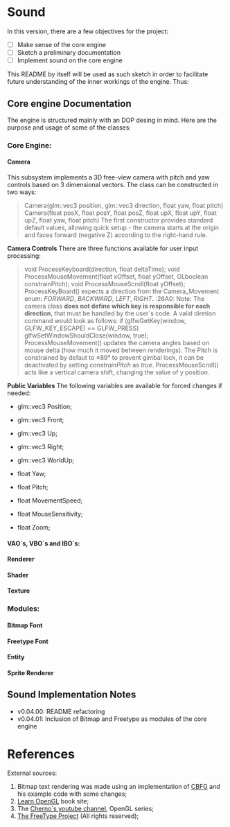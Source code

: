 # Sound
In this version, there are a few objectives for the project:
- [ ] Make sense of the core engine
- [ ] Sketch a preliminary documentation
- [ ] Implement sound on the core engine

This README by itself will be used as such sketch in order to facilitate future understanding of the inner workings of the engine. Thus:

## Core engine Documentation
The engine is structured mainly with an DOP desing in mind.
Here are the purpose and usage of some of the classes:

### Core Engine:
#### Camera
This subsystem implements a 3D free-view camera with pitch and yaw controls based on 3 dimensional vectors. The class can be constructed in two ways:
>Camera(glm::vec3 position, glm::vec3 direction, float yaw,	float pitch)
>Camera(float posX, float posY, float posZ, float upX, float upY, float upZ, float yaw, float pitch)
The first constructor provides standard default values, allowing quick setup - the camera starts at the origin and faces forward (negative Z) according to the right-hand rule.

__Camera Controls__
There are three functions available for user input processing:
>void ProcessKeyboard(direction, float deltaTime);
>void ProcessMouseMovement(float xOffset, float yOffset, GLboolean constrainPitch);
>void ProcessMouseScroll(float yOffset);
ProcessKeyBoard() expects a direction from the Camera_Movement enum: *FORWARD*, *BACKWARD*, *LEFT*, *RIGHT*. 
:26A0: Note: The camera class __does not define which key is responsible for each direction__, that must be handled by the user´s code. A valid diretion command would look as follows:
>if (glfwGetKey(window, GLFW_KEY_ESCAPE) == GLFW_PRESS)
>		glfwSetWindowShouldClose(window, true);
ProcessMouseMovement() updates the camera angles based on mouse delta (how much it moved between renderings). The Pitch is constrained by defaut to ±89° to prevent gimbal lock, it can be deactivated by setting *constrainPitch* as *true*. 
ProcessMouseScroll() acts like a vertical camera shift, changing the value of y position.

__Public Variables__
The following variables are available for forced changes if needed:
- glm::vec3 Position;
- glm::vec3 Front;
- glm::vec3 Up;
- glm::vec3 Right;
- glm::vec3 WorldUp;

- float Yaw;
- float Pitch;

- float MovementSpeed;
- float MouseSensitivity;
- float Zoom;

#### VAO´s, VBO´s and IBO´s:
#### Renderer
#### Shader
#### Texture

### Modules:
#### Bitmap Font
#### Freetype Font
#### Entity
#### Sprite Renderer

## Sound Implementation Notes
- v0.04.00: README refactoring
- v0.04.01: Inclusion of Bitmap and Freetype as modules of the core engine

# References
External sources:
1. Bitmap text rendering was made using an implementation of [CBFG](https://github.com/CodeheadUK/CBFG) and his example code with some changes;
2. [Learn OpenGL](https://learnopengl.com/) book site;
3. The [Cherno`s youtube channel](https://www.youtube.com/channel/UCQ-W1KE9EYfdxhL6S4twUNw), OpenGL series;
4. [The FreeType Project](https://freetype.org/) (All rights reserved);